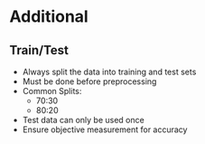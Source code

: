 # Additional

## Train/Test
- Always split the data into training and test sets
- Must be done before preprocessing
- Common Splits:
  - 70:30
  - 80:20
- Test data can only be used once
- Ensure objective measurement for accuracy